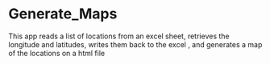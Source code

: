 # Generate_Maps
This app reads a list of locations from an excel sheet, retrieves the longitude and latitudes, writes them back to the excel , and generates a map of the locations on a html file
